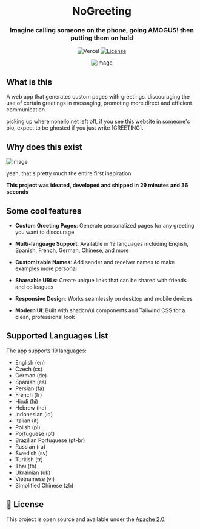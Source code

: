 <div align="center">

# NoGreeting

### Imagine calling someone on the phone, going AMOGUS! then putting them on hold

![Vercel](https://img.shields.io/badge/Deployed%20on-Vercel-000000)
[![License](https://img.shields.io/badge/License-Apache%202.0-white.svg)](LICENSE)



<img alt="image" src="public\assets\readme-embed.png" />


</div>

## What is this

A web app that generates custom pages with greetings, discouraging the use of certain greetings in messaging, promoting more direct and efficient communication.

picking up where nohello.net left off, if you see this website in someone's bio, expect to be ghosted if you just write [GREETING].

## Why does this exist

<img alt="image" src="public\assets\this-exist.png" />

yeah, that's pretty much the entire first inspiration

**This project was ideated, developed and shipped in 29 minutes and 36 seconds**

## Some cool features

- **Custom Greeting Pages**: Generate personalized pages for any greeting you want to discourage

- **Multi-language Support**: Available in 19 languages including English, Spanish, French, German, Chinese, and more

- **Customizable Names**: Add sender and receiver names to make examples more personal

- **Shareable URLs**: Create unique links that can be shared with friends and colleagues

- **Responsive Design**: Works seamlessly on desktop and mobile devices

- **Modern UI**: Built with shadcn/ui components and Tailwind CSS for a clean, professional look



## Supported Languages List

The app supports 19 languages:

- English (en)
- Czech (cs)
- German (de)
- Spanish (es)
- Persian (fa)
- French (fr)
- Hindi (hi)
- Hebrew (he)
- Indonesian (id)
- Italian (it)
- Polish (pl)
- Portuguese (pt)
- Brazilian Portuguese (pt-br)
- Russian (ru)
- Swedish (sv)
- Turkish (tr)
- Thai (th)
- Ukrainian (uk)
- Vietnamese (vi)
- Simplified Chinese (zh)

## 📄 License

This project is open source and available under the [Apache 2.0](LICENSE).

